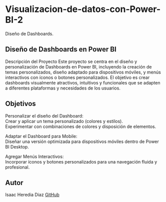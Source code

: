 # Visualizacion-de-datos-con-Power-BI-2
Diseño de Dashboards.

## Diseño de Dashboards en Power BI
Descripción del Proyecto
Este proyecto se centra en el diseño y personalización de Dashboards en Power BI, incluyendo la creación de temas personalizados, diseño adaptado para dispositivos móviles, y menús interactivos con íconos o botones personalizados. 
El objetivo es crear dashboards visualmente atractivos, intuitivos y funcionales que se adapten a diferentes plataformas y necesidades de los usuarios.

## Objetivos
Personalizar el diseño del Dashboard:                                                                                                                        
Crear y aplicar un tema personalizado (colores y estilos).                                                                                                             
Experimentar con combinaciones de colores y disposición de elementos.                                                                                              

Adaptar el Dashboard para Mobile:                                                                                                                                    
Diseñar una versión optimizada para dispositivos móviles dentro de Power BI Desktop.                                                                                  

Agregar Menús Interactivos:                                                                                                                                           
Incorporar íconos y botones personalizados para una navegación fluida y profesional.                                                                                                 

## Autor
Isaac Heredia Diaz
[GitHub](https://github.com/IsaacHD86)
